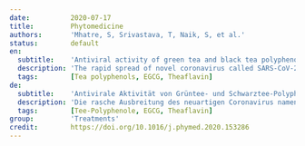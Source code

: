 ```yaml
---
date:          2020-07-17
title:         Phytomedicine
authors:       'Mhatre, S, Srivastava, T, Naik, S, et al.'
status:        default
en:
  subtitle:    'Antiviral activity of green tea and black tea polyphenols in prophylaxis and treatment of COVID-19: A review'
  description: 'The rapid spread of novel coronavirus called SARS-CoV-2 or nCoV has caused countries all over the world to impose lockdowns and undertake stringent preventive measures. This new positive-sense single-stranded RNA strain of coronavirus spreads through droplets of saliva and nasal discharge. US FDA has authorized the emergency use of Remdesivir looking at the increasing number of cases of COVID-19, however there is still no drug approved to treat COVID-19. An alternative way of treatment could be the use of naturally derived molecules with known antiviral properties. We reviewed the antiviral activities of two polyphenols derived from tea, epigallocatechin-3-gallate (EGCG) from green tea and theaflavins from black tea. Both green tea and black tea polyphenols have been reported to exhibit antiviral activities against various viruses, especially positive-sense single-stranded RNA viruses. Recent studies have revealed the possible binding sites present on SARS-CoV-2 and studied their interactions with tea polyphenols. EGCG and theaflavins, especially theaflavin-3,3′-digallate (TF3) have shown a significant interaction with the receptors under consideration in this review. Some docking studies further emphasize on the activity of these polyphenols against COVID-19. This review summarizes the available reports and evidences which support the use of tea polyphenols as potential candidates in prophylaxis and treatment of COVID-19.'
  tags:        [Tea polyphenols, EGCG, Theaflavin]
de:
  subtitle:    'Antivirale Aktivität von Grüntee- und Schwarztee-Polyphenolen bei der Prophylaxe und Behandlung von COVID-19: Eine Übersicht'
  description: 'Die rasche Ausbreitung des neuartigen Coronavirus namens SARS-CoV-2 oder nCoV hat Länder auf der ganzen Welt dazu veranlasst, Abriegelungen zu verhängen und strenge Präventivmaßnahmen zu ergreifen. Dieser neue Coronavirus-Stamm mit positiver einzelsträngiger RNA verbreitet sich über Speicheltröpfchen und Nasenausfluss. Die US-amerikanische Gesundheitsbehörde FDA hat angesichts der zunehmenden Zahl von COVID-19-Fällen den Notfalleinsatz von Remdesivir genehmigt, allerdings gibt es noch kein zugelassenes Medikament zur Behandlung von COVID-19. Eine alternative Behandlungsmöglichkeit könnte die Verwendung von natürlich gewonnenen Molekülen mit bekannten antiviralen Eigenschaften sein. Wir haben die antiviralen Aktivitäten von zwei aus Tee gewonnenen Polyphenolen untersucht: Epigallocatechin-3-gallat (EGCG) aus grünem Tee und Theaflavine aus schwarzem Tee. Sowohl für Polyphenole aus grünem als auch aus schwarzem Tee wurde berichtet, dass sie antivirale Aktivitäten gegen verschiedene Viren aufweisen, insbesondere gegen einzelsträngige, positiv strangorientierte RNA-Viren. Jüngste Studien haben die möglichen Bindungsstellen von SARS-CoV-2 aufgedeckt und ihre Wechselwirkungen mit Tee-Polyphenolen untersucht. EGCG und Theaflavine, insbesondere Theaflavin-3,3′-digallat (TF3), haben eine signifikante Interaktion mit den in dieser Übersicht betrachteten Rezeptoren gezeigt. Einige Docking-Studien unterstreichen zudem die Aktivität dieser Polyphenole gegen COVID-19. Diese Übersicht fasst die verfügbaren Berichte und Beweise zusammen, die die Verwendung von Tee-Polyphenolen als potenzielle Kandidaten für die Prophylaxe und Behandlung von COVID-19 unterstützen.' 
  tags:        [Tee-Polyphenole, EGCG, Theaflavin]
group:         'Treatments'
credit:        https://doi.org/10.1016/j.phymed.2020.153286
---
```

